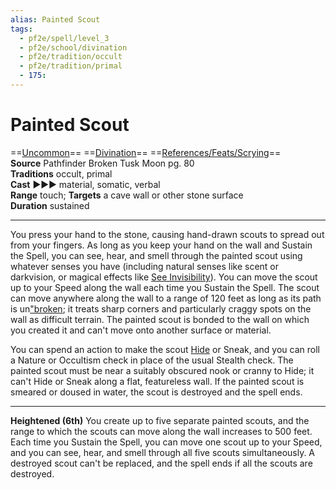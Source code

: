 ```yaml
---
alias: Painted Scout
tags:
  - pf2e/spell/level_3
  - pf2e/school/divination
  - pf2e/tradition/occult
  - pf2e/tradition/primal
  - 175:
---
```


# Painted Scout

==[Uncommon](../../../Traits/Uncommon.md)== ==[Divination](../../../Traits/Divination.md)== ==[References/Feats/Scrying](References/Feats/Scrying)==  
__Source__ Pathfinder Broken Tusk Moon pg. 80  
**Traditions** occult, primal  
**Cast** ►►► material, somatic, verbal  
**Range** touch; **Targets** a cave wall or other stone surface  
**Duration** sustained

---

You press your hand to the stone, causing hand-drawn scouts to spread out from your fingers. As long as you keep your hand on the wall and Sustain the Spell, you can see, hear, and smell through the painted scout using whatever senses you have (including natural senses like scent or darkvision, or magical effects like [See Invisibility](../Level%202/See%20Invisibility.md)). You can move the scout up to your Speed along the wall each time you Sustain the Spell. The scout can move anywhere along the wall to a range of 120 feet as long as its path is un["broken]("broken); it treats sharp corners and particularly craggy spots on the wall as difficult terrain. The painted scout is bonded to the wall on which you created it and can't move onto another surface or material.

You can spend an action to make the scout [Hide](../../../Rules/Actions/Hide.md) or Sneak, and you can roll a Nature or Occultism check in place of the usual Stealth check. The painted scout must be near a suitably obscured nook or cranny to Hide; it can't Hide or Sneak along a flat, featureless wall. If the painted scout is smeared or doused in water, the scout is destroyed and the spell ends.

<hr>

**Heightened (6th)** You create up to five separate painted scouts, and the range to which the scouts can move along the wall increases to 500 feet. Each time you Sustain the Spell, you can move one scout up to your Speed, and you can see, hear, and smell through all five scouts simultaneously. A destroyed scout can't be replaced, and the spell ends if all the scouts are destroyed.
